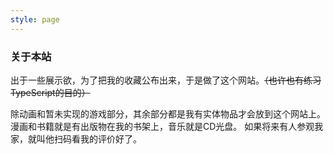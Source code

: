 ```yaml
---
style: page
---
```


### 关于本站

出于一些展示欲，为了把我的收藏公布出来，于是做了这个网站。~~（也许也有练习TypeScript的目的）~~

除动画和暂未实现的游戏部分，其余部分都是我有实体物品才会放到这个网站上。
漫画和书籍就是有出版物在我的书架上，音乐就是CD光盘。
如果将来有人参观我家，就叫他扫码看我的评价好了。
